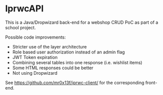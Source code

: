 # IprwcAPI

This is a Java/Dropwizard back-end for a webshop CRUD PoC as part of a school project.

Possible code improvements:
- Stricter use of the layer architecture
- Role based user authorization instead of an admin flag
- JWT Token expiration
- Combining several tables into one response (i.e. wishlist items)
- Some HTML responses could be better
- Not using Dropwizard

See https://github.com/mr0x13f/iprwc-client/ for the corresponding front-end.

